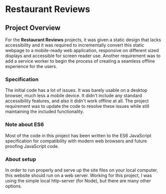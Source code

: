 
# Restaurant Reviews

## Project Overview

For the **Restaurant Reviews** projects, it was given a static design that lacks accessibility and it was required to incrementally convert this static  webpage to a mobile-ready web application, responsive on different sized displays and accessible for screen reader use. Another requirement was to add a service worker to begin the process of creating a seamless offline experience for the users.

### Specification

The initial code has a lot of issues. It was barely usable on a desktop browser, much less a mobile device. It didn't include any standard accessibility features, and also it didn't  work offline at all. The project requirement was to update the code to resolve these issues while still maintaining the included functionality. 

### Note about ES6

Most of the code in this project has been written to the ES6 JavaScript specification for compatibility with modern web browsers and future proofing JavaScript code. 

### About setup

In order to run properly and serve up the site files on your local computer, this website should run on a web server. Working for this project, I was using the simple local http-server (for Node), but there are many other options.